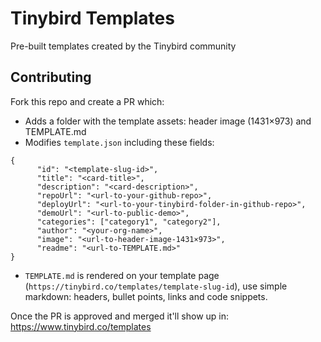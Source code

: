 # Tinybird Templates

Pre-built templates created by the Tinybird community

## Contributing

Fork this repo and create a PR which:

- Adds a folder with the template assets: header image (1431×973) and TEMPLATE.md
- Modifies `template.json` including these fields:

```
{
      "id": "<template-slug-id>",
      "title": "<card-title>",
      "description": "<card-description>",
      "repoUrl": "<url-to-your-github-repo>",
      "deployUrl": "<url-to-your-tinybird-folder-in-github-repo>",
      "demoUrl": "<url-to-public-demo>",
      "categories": ["category1", "category2"],
      "author": "<your-org-name>",
      "image": "<url-to-header-image-1431×973>",
      "readme": "<url-to-TEMPLATE.md>"
}
```
- `TEMPLATE.md` is rendered on your template page (`https://tinybird.co/templates/template-slug-id`), use simple markdown: headers, bullet points, links and code snippets.

Once the PR is approved and merged it'll show up in: https://www.tinybird.co/templates
